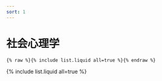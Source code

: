 ```yaml
---
sort: 1
---
```


# 社会心理学

```
{% raw %}{% include list.liquid all=true %}{% endraw %}
```

{% include list.liquid all=true %}
